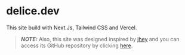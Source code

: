 # delice.dev

This site build with Next.Js, Tailwind CSS and Vercel.

> **_NOTE:_** Also, this site was designed inspired by [jhey](https://jhey.dev/) and you can access its GitHub repository by clicking [here](https://github.com/jh3y/jhey.dev).